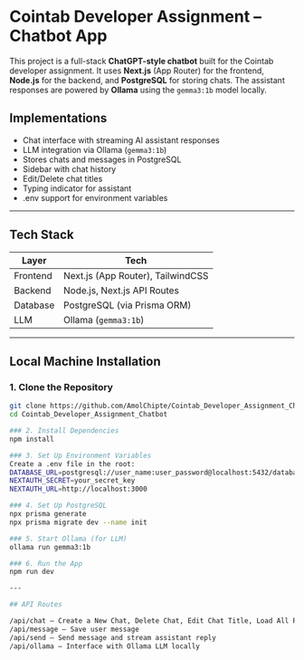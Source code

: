 # Cointab Developer Assignment – Chatbot App

This project is a full-stack **ChatGPT-style chatbot** built for the Cointab developer assignment. It uses **Next.js** (App Router) for the frontend, **Node.js** for the backend, and **PostgreSQL** for storing chats. The assistant responses are powered by **Ollama** using the `gemma3:1b` model locally.

## Implementations

- Chat interface with streaming AI assistant responses
- LLM integration via Ollama (`gemma3:1b`)
- Stores chats and messages in PostgreSQL
- Sidebar with chat history
- Edit/Delete chat titles
- Typing indicator for assistant
- .env support for environment variables

---

## Tech Stack

| Layer       | Tech                                      |
|-------------|-------------------------------------------|
| Frontend    | Next.js (App Router), TailwindCSS         |
| Backend     | Node.js, Next.js API Routes               |
| Database    | PostgreSQL (via Prisma ORM)               |
| LLM         | Ollama (`gemma3:1b`)                       |

---

## Local Machine Installation

### 1. Clone the Repository

```bash
git clone https://github.com/AmolChipte/Cointab_Developer_Assignment_Chatbot.git
cd Cointab_Developer_Assignment_Chatbot

### 2. Install Dependencies
npm install

### 3. Set Up Environment Variables
Create a .env file in the root:
DATABASE_URL=postgresql://user_name:user_password@localhost:5432/database_name
NEXTAUTH_SECRET=your_secret_key
NEXTAUTH_URL=http://localhost:3000

### 4. Set Up PostgreSQL
npx prisma generate
npx prisma migrate dev --name init

### 5. Start Ollama (for LLM)
ollama run gemma3:1b

### 6. Run the App
npm run dev

---

## API Routes

/api/chat – Create a New Chat, Delete Chat, Edit Chat Title, Load All Previous Chats
/api/message – Save user message
/api/send – Send message and stream assistant reply
/api/ollama – Interface with Ollama LLM locally
